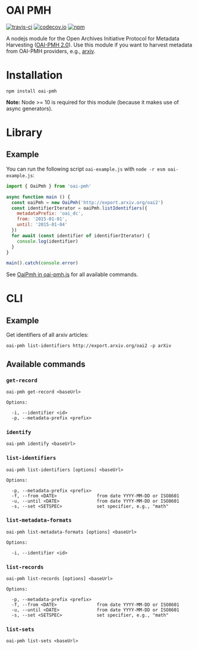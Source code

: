 # OAI PMH
[![travis-ci](https://travis-ci.org/paperhive/oai-pmh.svg?branch=master)](https://travis-ci.org/paperhive/oai-pmh)
[![codecov.io](https://codecov.io/github/paperhive/oai-pmh/coverage.svg?branch=master)](https://codecov.io/github/paperhive/oai-pmh?branch=master)
[![npm](https://img.shields.io/npm/v/oai-pmh.svg)](https://www.npmjs.com/package/oai-pmh)

A nodejs module for the Open Archives Initiative Protocol for Metadata Harvesting ([OAI-PMH 2.0](http://www.openarchives.org/OAI/openarchivesprotocol.html)). Use this module if you want to harvest metadata from OAI-PMH providers, e.g., [arxiv](http://arxiv.org/).

# Installation
```
npm install oai-pmh
```

**Note:** Node >= 10 is required for this module (because it makes use of async generators).

# Library

## Example

You can run the following script `oai-example.js` with `node -r esm oai-example.js`:

```javascript
import { OaiPmh } from 'oai-pmh'

async function main () {
  const oaiPmh = new OaiPmh('http://export.arxiv.org/oai2')
  const identifierIterator = oaiPmh.listIdentifiers({
    metadataPrefix: 'oai_dc',
    from: '2015-01-01',
    until: '2015-01-04'
  })
  for await (const identifier of identifierIterator) {
    console.log(identifier)
  }
}

main().catch(console.error)
```

See [OaiPmh in oai-pmh.js](https://github.com/paperhive/oai-pmh/blob/master/src/oai-pmh.js)
for all available commands.


# CLI

## Example
Get identifiers of all arxiv articles:
```
oai-pmh list-identifiers http://export.arxiv.org/oai2 -p arXiv
```
## Available commands

### `get-record`

```
oai-pmh get-record <baseUrl>

Options:

  -i, --identifier <id>
  -p, --metadata-prefix <prefix>
```

### `identify`

```
oai-pmh identify <baseUrl>
```

### `list-identifiers`

```
oai-pmh list-identifiers [options] <baseUrl>

Options:

  -p, --metadata-prefix <prefix>
  -f, --from <DATE>               from date YYYY-MM-DD or ISO8601
  -u, --until <DATE>              from date YYYY-MM-DD or ISO8601
  -s, --set <SETSPEC>             set specifier, e.g., "math"
```

### `list-metadata-formats`

```
oai-pmh list-metadata-formats [options] <baseUrl>

Options:

  -i, --identifier <id>
```

### `list-records`

```
oai-pmh list-records [options] <baseUrl>

Options:

  -p, --metadata-prefix <prefix>
  -f, --from <DATE>               from date YYYY-MM-DD or ISO8601
  -u, --until <DATE>              from date YYYY-MM-DD or ISO8601
  -s, --set <SETSPEC>             set specifier, e.g., "math"
```

### `list-sets`

```
oai-pmh list-sets <baseUrl>
```
